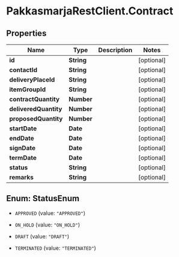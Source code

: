 # PakkasmarjaRestClient.Contract

## Properties
Name | Type | Description | Notes
------------ | ------------- | ------------- | -------------
**id** | **String** |  | [optional] 
**contactId** | **String** |  | [optional] 
**deliveryPlaceId** | **String** |  | [optional] 
**itemGroupId** | **String** |  | [optional] 
**contractQuantity** | **Number** |  | [optional] 
**deliveredQuantity** | **Number** |  | [optional] 
**proposedQuantity** | **Number** |  | [optional] 
**startDate** | **Date** |  | [optional] 
**endDate** | **Date** |  | [optional] 
**signDate** | **Date** |  | [optional] 
**termDate** | **Date** |  | [optional] 
**status** | **String** |  | [optional] 
**remarks** | **String** |  | [optional] 


<a name="StatusEnum"></a>
## Enum: StatusEnum


* `APPROVED` (value: `"APPROVED"`)

* `ON_HOLD` (value: `"ON_HOLD"`)

* `DRAFT` (value: `"DRAFT"`)

* `TERMINATED` (value: `"TERMINATED"`)




